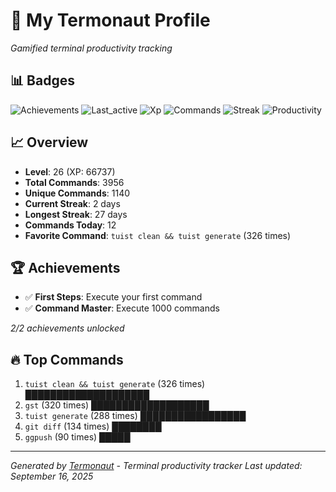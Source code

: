 # 🚀 My Termonaut Profile

*Gamified terminal productivity tracking*

## 📊 Badges

![Achievements](https://img.shields.io/badge/Achievements-5%2F10-blue?style=flat-square&logo=terminal&logoColor=white) ![Last_active](https://img.shields.io/badge/Last+Active-8h+ago-yellow?style=flat-square&logo=terminal&logoColor=white) ![Xp](https://img.shields.io/badge/XP-Level+26+%2866737%2F72900%29-orange?style=flat-square&logo=terminal&logoColor=white) ![Commands](https://img.shields.io/badge/Commands-3956-blue?style=flat-square&logo=terminal&logoColor=white) ![Streak](https://img.shields.io/badge/Streak-2+days-red?style=flat-square&logo=terminal&logoColor=white) ![Productivity](https://img.shields.io/badge/Productivity-80.0%25-green?style=flat-square&logo=terminal&logoColor=white) 

## 📈 Overview

- **Level**: 26 (XP: 66737)
- **Total Commands**: 3956
- **Unique Commands**: 1140
- **Current Streak**: 2 days
- **Longest Streak**: 27 days
- **Commands Today**: 12
- **Favorite Command**: `tuist clean && tuist generate` (326 times)

## 🏆 Achievements

- ✅ **First Steps**: Execute your first command
- ✅ **Command Master**: Execute 1000 commands

*2/2 achievements unlocked*

## 🔥 Top Commands

1. `tuist clean && tuist generate` (326 times) ████████████████████
2. `gst` (320 times) ███████████████████
3. `tuist generate` (288 times) █████████████████
4. `git diff` (134 times) ████████
5. `ggpush` (90 times) █████

---

*Generated by [Termonaut](https://github.com/oiahoon/termonaut) - Terminal productivity tracker*
*Last updated: September 16, 2025*
